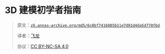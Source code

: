 # 3D 建模初学者指南

> 原文：[`zh.annas-archive.org/md5/6c0bf7416085b11e7d91d4da5d770f6d`](https://zh.annas-archive.org/md5/6c0bf7416085b11e7d91d4da5d770f6d)
> 
> 译者：[飞龙](https://github.com/wizardforcel)
> 
> 协议：[CC BY-NC-SA 4.0](http://creativecommons.org/licenses/by-nc-sa/4.0/)